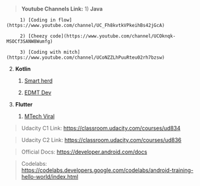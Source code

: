 > **Youtube Channels Link:**
    1) **Java**     
             
         1) [Coding in flow](https://www.youtube.com/channel/UC_Fh8kvtkVPkeihBs42jGcA)
                  
         2) [Cheezy code](https://www.youtube.com/channel/UCOknqk-MSOCf3SANW8Wumfg)
                  
         3) [Coding with mitch](https://www.youtube.com/channel/UCoNZZLhPuuRteu02rh7bzsw)

   2) **Kotlin**     
             
        1) [Smart herd](https://www.youtube.com/user/smartherd)
                  
        2) [EDMT Dev](https://www.youtube.com/user/eddydn71)
 
   3) **Flutter**     
             
        1) [MTech Viral](https://www.youtube.com/channel/UCFTM1FGjZSkoSPDZgtbp7hA)

> Udacity C1 Link: https://classroom.udacity.com/courses/ud834

> Udacity C2 Link: https://classroom.udacity.com/courses/ud836

> Official Docs: https://developer.android.com/docs

> Codelabs: https://codelabs.developers.google.com/codelabs/android-training-hello-world/index.html
